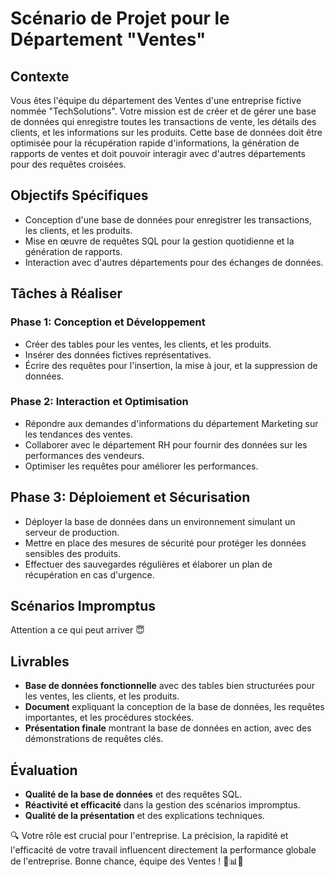 # Scénario de Projet pour le Département "Ventes"

## Contexte
Vous êtes l'équipe du département des Ventes d'une entreprise fictive nommée "TechSolutions". Votre mission est de créer et de gérer une base de données qui enregistre toutes les transactions de vente, les détails des clients, et les informations sur les produits. Cette base de données doit être optimisée pour la récupération rapide d'informations, la génération de rapports de ventes et doit pouvoir interagir avec d'autres départements pour des requêtes croisées.

## Objectifs Spécifiques
- Conception d'une base de données pour enregistrer les transactions, les clients, et les produits.
- Mise en œuvre de requêtes SQL pour la gestion quotidienne et la génération de rapports.
- Interaction avec d'autres départements pour des échanges de données.

## Tâches à Réaliser
### Phase 1: Conception et Développement
- Créer des tables pour les ventes, les clients, et les produits.
- Insérer des données fictives représentatives.
- Écrire des requêtes pour l'insertion, la mise à jour, et la suppression de données.

### Phase 2: Interaction et Optimisation
- Répondre aux demandes d'informations du département Marketing sur les tendances des ventes.
- Collaborer avec le département RH pour fournir des données sur les performances des vendeurs.
- Optimiser les requêtes pour améliorer les performances.

## Phase 3: Déploiement et Sécurisation
- Déployer la base de données dans un environnement simulant un serveur de production.
- Mettre en place des mesures de sécurité pour protéger les données sensibles des produits.
- Effectuer des sauvegardes régulières et élaborer un plan de récupération en cas d'urgence.

## Scénarios Impromptus

Attention a ce qui peut arriver 😇

## Livrables
- **Base de données fonctionnelle** avec des tables bien structurées pour les ventes, les clients, et les produits.
- **Document** expliquant la conception de la base de données, les requêtes importantes, et les procédures stockées.
- **Présentation finale** montrant la base de données en action, avec des démonstrations de requêtes clés.

## Évaluation
- **Qualité de la base de données** et des requêtes SQL.
- **Réactivité et efficacité** dans la gestion des scénarios impromptus.
- **Qualité de la présentation** et des explications techniques.

🔍 Votre rôle est crucial pour l'entreprise. La précision, la rapidité et l'efficacité de votre travail influencent directement la performance globale de l'entreprise. Bonne chance, équipe des Ventes ! 💼📊🚀